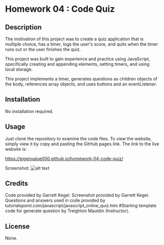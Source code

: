 ﻿# Homework 04 : Code Quiz

## Description
The motivation of this project was to create a quiz application that is multiple choice,
has a timer, logs the user's score, and quits when the timer runs out or the user finishes 
the quiz.

This project was built to gain experience and practice using
JavaScript, specifically creating and appending elements, setting timers, and
using local storage.

This project implements a timer, generates questions as children
objects of the body, references array objects, and uses buttons
and an eventListener.

## Installation
No installation required.

## Usage
Just clone the repository to examine the
code files. To view the website, simply view it by copy and pasting
the GitHub pages link. The link to the live website is:

https://eigenvalue000.github.io/homework-04-code-quiz/

Screenshot:
![alt text](assets/images/webpage-screenshot.png)
   
    

## Credits
Code provided by Garrett Kegel.
Screenshot provided by Garrett Kegel.
Questions and answers used in code provided by tutorialspoint.com/javascript/javascript_online_quiz.htm
#Starting template code for generate question by Treighton Mauldin (Instructor).


## License
None.
